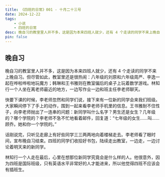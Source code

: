 ```yaml
---
title: 《四班的日常》001 - 十月二十三号
date: 2024-12-22
tags:
    - 小说
    - 四班的日常
desc: 晚自习的教室里人并不多，这是因为本来四班人就少，还有 4 个走读的同学不来上晚自习。但尽管如此，教室里还是很热闹：八年级的刘原和六年级周严、李逸一起在哗啦哗啦地玩魔方；韩琳和王书雅则在教室偏后的桌子上……
pin: false
---
```


## 晚自习

晚自习的教室里人并不多，这是因为本来四班人就少，还有 4 个走读的同学不来上晚自习。但尽管如此，教室里还是很热闹：八年级的刘原和六年级周严、李逸一起在哗啦哗啦地玩魔方；韩琳和王书雅则在教室偏后的桌子上玩着数学游戏。林知行一个人坐在离老师最近的地方，一边写作业一边和班主任李老师聊天。

快要下课的时候，李老师忽然和同学们说，接下来有一位新的同学会来我们班级。大家瞬间停下了手上的动作，围到一起来看李老师手机里的信息。王书雅耐不住性子，向李老师抛出了一连串的问题：新同学叫什么名字？男生还是女生？几年级的？哪个学院的？李老师不急不忙地看着邮件，回复道：“七年级的女生……叫……顾乔。她和你一个学院的。”

话刚说完，只听见走廊上有好些同学三三两两地向着楼梯走去。李老师看了眼时间，宣布晚自习结束。四班的同学们收拾好书包，陆续走出教室，一边走，一边讨论着明天来的新同学。

林知行一个人走在最后，心里在想那位新同学究竟会是什么样的人。他很意外，因为四班是国际班级，只有英语水平非常好的人才能进来，所以他觉得四班不应该会有插班生。
